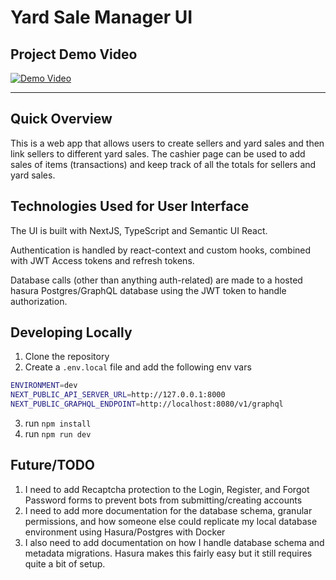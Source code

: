 # Yard Sale Manager UI

## Project Demo Video

[![Demo Video](https://img.youtube.com/vi/w392ms25VhI/0.jpg)](https://www.youtube.com/watch?v=w392ms25VhI)

---

## Quick Overview

This is a web app that allows users to create sellers and yard sales and then link sellers to different yard sales. The cashier page can be used to add sales of items (transactions) and keep track of all the totals for sellers and yard sales.


## Technologies Used for User Interface

The UI is built with NextJS, TypeScript and Semantic UI React.

Authentication is handled by react-context and custom hooks, combined with JWT Access tokens and refresh tokens.

Database calls (other than anything auth-related) are made to a hosted hasura Postgres/GraphQL database using the JWT token to handle authorization.

## Developing Locally

1. Clone the repository
2. Create a `.env.local` file and add the following env vars
```bash
ENVIRONMENT=dev
NEXT_PUBLIC_API_SERVER_URL=http://127.0.0.1:8000
NEXT_PUBLIC_GRAPHQL_ENDPOINT=http://localhost:8080/v1/graphql
```

3. run `npm install`
4. run `npm run dev`

## Future/TODO

1. I need to add Recaptcha protection to the Login, Register, and Forgot Password forms to prevent bots from submitting/creating accounts
2. I need to add more documentation for the database schema, granular permissions, and how someone else could replicate my local database environment using Hasura/Postgres with Docker
3. I also need to add documentation on how I handle database schema and metadata migrations. Hasura makes this fairly easy but it still requires quite a bit of setup.

